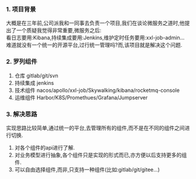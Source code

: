 ### 1. 项目背景
大概是在三年前,公司派我和一同事去负责一个项目,我们在谈论微服务之道时,他提出了一个质疑我觉得非常重要,微服务之后:<br/>
看日志要用:Kibana,持续集成要用:Jenkins,维护定时任务要用:xxl-job-admin... <br/>
难道就没有一个统一的开源平台,过行统一管理吗?而,该项目就是解决这个问题.  

### 2. 罗列组件
1) 仓库
   gitlab/git/svn
2) 持续集成
   jenkins
3) 技术组件
   nacos/apollo/xxl-job/Skywalking/kibana/rocketmq-console
4) 运维组件
   Harbor/K8S/Promethues/Grafana/Jumpserver

### 3. 解决思路
实现思路比较简单,通过统一的平台,去管理所有的组件,而不是在不同的组件之间进行切换.

1) 对各个组件的api进行了解.
2) 对业务模型进行抽象,各个组件只是实现的形式而已,亦方便以后支持更多的组件.    
3) 可以自由选择组件,而非,只支持一种组件(比如:gitlab/git/gitee...) 